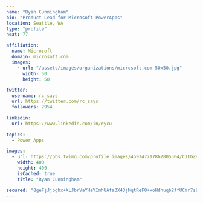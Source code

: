 ```yaml
---
name: "Ryan Cunningham"
bio: "Product Lead for Microsoft PowerApps"
location: Seattle, WA
type: "profile"
heat: 77

affiliation:
  name: Microsoft
  domain: microsoft.com
  images:
    - url: "/assets/images/organizations/microsoft.com-50x50.jpg"
      width: 50
      height: 50

twitter:
  username: rc_says
  url: https://twitter.com/rc_says
  followers: 2954

linkedin:
  url: https://www.linkedin.com/in/rycu

topics:
  - Power Apps

images:
  - url: https://pbs.twimg.com/profile_images/459747717862805504/CJIGZejd_400x400.png
    width: 400
    height: 400
    isCached: true
    title: "Ryan Cunningham"

secured: "8geFjJjbghx+XLJbrVaYHeYImhUAfa3X43jMqtReF0+xoHdhuqb2ffUCYr7sBN+cMRXBiBgNF/yMDREi7gvLYX9qhq/9OoWM+8iKlG9WQNYS4dbBmJErS2BX76B31fqmKv6TKQ1DET6LUsadGBVwu6Ci8CH51Nm5xYZ/oS/HrhZ3Y5gy6sYpCb3T0Ayr5PdDec7S3wK4C1Mq3oHJH24voihW6gFbI3B/YdF7D70T9yotRfgLRs2Nv1ogII8rSqxQtJwk12YO4dxUXXOIE/pzE/dmvE9bVD4Nv7MFk6knWUOAgCSRR6xLEnIL0AtUOVZ6naLR5qJ0guOZ8sUahFfUWGIrdTRoVaVP/m7HqBsHcEHfEE6H5KYAdMNbp82rgXP0z82Vl/4jAM8P7L/2UIyZP5cy/XNENTA4u+uMw2TyYLw=;uwhWppMgb2yYuA80owAa0A=="
---
```


